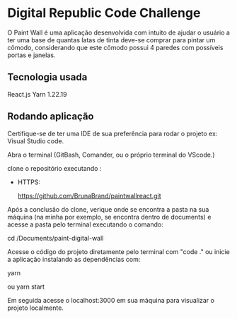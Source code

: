 # Digital Republic Code Challenge

O Paint Wall é uma aplicação desenvolvida com intuito de ajudar
o usuário a ter uma base de quantas latas de tinta deve-se
comprar para pintar um cômodo, considerando que este cômodo
possui 4 paredes com possíveis portas e janelas.

## Tecnologia usada

React.js
Yarn 1.22.19

## Rodando aplicação

Certifique-se de ter uma IDE de sua preferência para
rodar o projeto ex: Visual Studio code.

Abra o terminal (GitBash, Comander, ou o próprio terminal do VScode.)

clone o repositório executando :


- HTTPS:

  https://github.com/BrunaBrand/paintwallreact.git

Após a conclusão do clone, verique onde se encontra a pasta na sua máquina (na minha por exemplo, se encontra dentro de documents) e acesse a pasta pelo terminal executando o comando:

cd /Documents/paint-digital-wall

Acesse o código do projeto diretamente pelo terminal com "code ." ou inicie a aplicação instalando as dependências com:

yarn

ou yarn start

Em seguida acesse o localhost:3000 em sua máquina para visualizar o projeto localmente.
